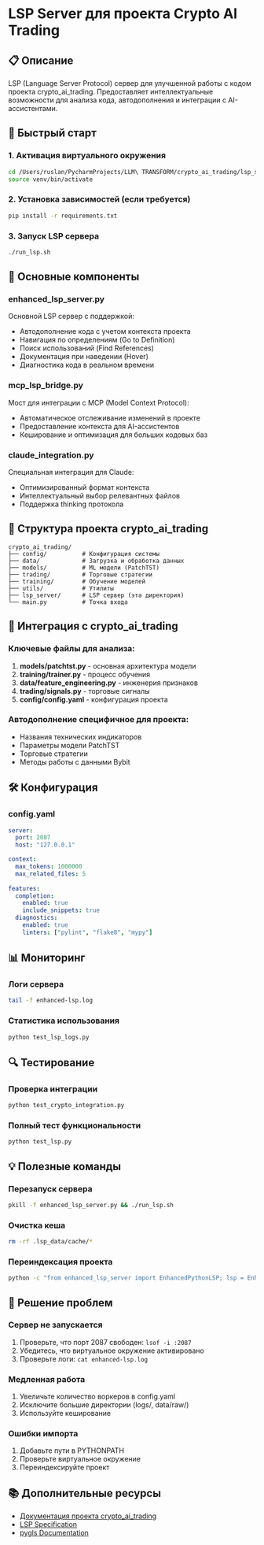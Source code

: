 # LSP Server для проекта Crypto AI Trading

## 📋 Описание

LSP (Language Server Protocol) сервер для улучшенной работы с кодом проекта crypto_ai_trading. Предоставляет интеллектуальные возможности для анализа кода, автодополнения и интеграции с AI-ассистентами.

## 🚀 Быстрый старт

### 1. Активация виртуального окружения
```bash
cd /Users/ruslan/PycharmProjects/LLM\ TRANSFORM/crypto_ai_trading/lsp_server
source venv/bin/activate
```

### 2. Установка зависимостей (если требуется)
```bash
pip install -r requirements.txt
```

### 3. Запуск LSP сервера
```bash
./run_lsp.sh
```

## 🔧 Основные компоненты

### enhanced_lsp_server.py
Основной LSP сервер с поддержкой:
- Автодополнение кода с учетом контекста проекта
- Навигация по определениям (Go to Definition)
- Поиск использований (Find References)
- Документация при наведении (Hover)
- Диагностика кода в реальном времени

### mcp_lsp_bridge.py
Мост для интеграции с MCP (Model Context Protocol):
- Автоматическое отслеживание изменений в проекте
- Предоставление контекста для AI-ассистентов
- Кеширование и оптимизация для больших кодовых баз

### claude_integration.py
Специальная интеграция для Claude:
- Оптимизированный формат контекста
- Интеллектуальный выбор релевантных файлов
- Поддержка thinking протокола

## 📁 Структура проекта crypto_ai_trading

```
crypto_ai_trading/
├── config/          # Конфигурация системы
├── data/            # Загрузка и обработка данных
├── models/          # ML модели (PatchTST)
├── trading/         # Торговые стратегии
├── training/        # Обучение моделей
├── utils/           # Утилиты
├── lsp_server/      # LSP сервер (эта директория)
└── main.py          # Точка входа
```

## 🎯 Интеграция с crypto_ai_trading

### Ключевые файлы для анализа:
1. **models/patchtst.py** - основная архитектура модели
2. **training/trainer.py** - процесс обучения
3. **data/feature_engineering.py** - инженерия признаков
4. **trading/signals.py** - торговые сигналы
5. **config/config.yaml** - конфигурация проекта

### Автодополнение специфичное для проекта:
- Названия технических индикаторов
- Параметры модели PatchTST
- Торговые стратегии
- Методы работы с данными Bybit

## 🛠️ Конфигурация

### config.yaml
```yaml
server:
  port: 2087
  host: "127.0.0.1"

context:
  max_tokens: 1000000
  max_related_files: 5
  
features:
  completion:
    enabled: true
    include_snippets: true
  diagnostics:
    enabled: true
    linters: ["pylint", "flake8", "mypy"]
```

## 📊 Мониторинг

### Логи сервера
```bash
tail -f enhanced-lsp.log
```

### Статистика использования
```bash
python test_lsp_logs.py
```

## 🔍 Тестирование

### Проверка интеграции
```bash
python test_crypto_integration.py
```

### Полный тест функциональности
```bash
python test_lsp.py
```

## 💡 Полезные команды

### Перезапуск сервера
```bash
pkill -f enhanced_lsp_server.py && ./run_lsp.sh
```

### Очистка кеша
```bash
rm -rf .lsp_data/cache/*
```

### Переиндексация проекта
```bash
python -c "from enhanced_lsp_server import EnhancedPythonLSP; lsp = EnhancedPythonLSP(); lsp.index_workspace('/Users/ruslan/PycharmProjects/LLM TRANSFORM/crypto_ai_trading')"
```

## 🐛 Решение проблем

### Сервер не запускается
1. Проверьте, что порт 2087 свободен: `lsof -i :2087`
2. Убедитесь, что виртуальное окружение активировано
3. Проверьте логи: `cat enhanced-lsp.log`

### Медленная работа
1. Увеличьте количество воркеров в config.yaml
2. Исключите большие директории (logs/, data/raw/)
3. Используйте кеширование

### Ошибки импорта
1. Добавьте пути в PYTHONPATH
2. Проверьте виртуальное окружение
3. Переиндексируйте проект

## 📚 Дополнительные ресурсы

- [Документация проекта crypto_ai_trading](../README.md)
- [LSP Specification](https://microsoft.github.io/language-server-protocol/)
- [pygls Documentation](https://pygls.readthedocs.io/)